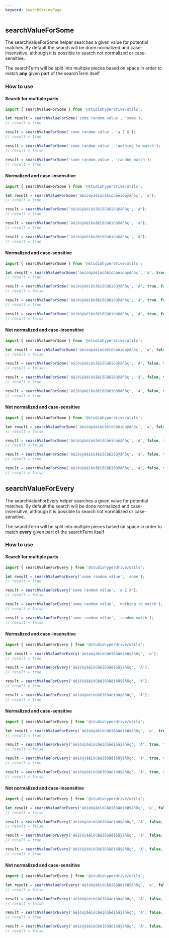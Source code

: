 ```yaml
---
keyword: searchStringPage
---
```


## searchValueForSome

The searchValueForSome helper searches a given value for potential matches.
By default the search will be done normalized and case-insensitive, although it is possible to search not normalized or case-sensitive.

The searchTerm will be split into multiple pieces based on space in order to match **any** given part of the searchTerm itself

### How to use

#### Search for multiple parts

```typescript
import { searchValueForSome } from '@studiohyperdrive/utils';

let result = searchValueForSome('some random válue', 'some');
// result = true

result = searchValueForSome('some random válue', 'a Z X');
// result = true

result = searchValueForSome('some random válue', 'nothing to match');
// result = false

result = searchValueForSome('some random válue', 'random match');
// result = true
```

#### Normalized and case-insensitive

```typescript
import { searchValueForSome } from '@studiohyperdrive/utils';

let result = searchValueForSome('áéíóúýàèìòùâêîôûäëïöüÿãñõç', 'a');
// result = true

result = searchValueForSome('áéíóúýàèìòùâêîôûäëïöüÿãñõç', 'A');
// result = true

result = searchValueForSome('áéíóúýàèìòùâêîôûäëïöüÿãñõç', 'á');
// result = true

result = searchValueForSome('áéíóúýàèìòùâêîôûäëïöüÿãñõç', 'Á');
// result = true
```

#### Normalized and case-sensitive

```typescript
import { searchValueForSome } from '@studiohyperdrive/utils';

let result = searchValueForSome('áéíóúýàèìòùâêîôûäëïöüÿãñõç', 'a', true, false);
// result = true

result = searchValueForSome('áéíóúýàèìòùâêîôûäëïöüÿãñõç', 'A', true, false);
// result = false

result = searchValueForSome('áéíóúýàèìòùâêîôûäëïöüÿãñõç', 'á', true, false);
// result = true

result = searchValueForSome('áéíóúýàèìòùâêîôûäëïöüÿãñõç', 'Á', true, false);
// result = false
```

#### Not normalized and case-insensitive

```typescript
import { searchValueForSome } from '@studiohyperdrive/utils';

let result = searchValueForSome('áéíóúýàèìòùâêîôûäëïöüÿãñõç', 'a', false, true);
// result = false

result = searchValueForSome('áéíóúýàèìòùâêîôûäëïöüÿãñõç', 'A', false, true);
// result = false

result = searchValueForSome('áéíóúýàèìòùâêîôûäëïöüÿãñõç', 'á', false, true);
// result = true

result = searchValueForSome('áéíóúýàèìòùâêîôûäëïöüÿãñõç', 'Á', false, true);
// result = true
```

#### Not normalized and case-sensitive

```typescript
import { searchValueForSome } from '@studiohyperdrive/utils';

let result = searchValueForSome('áéíóúýàèìòùâêîôûäëïöüÿãñõç', 'a', false, false);
// result = false

result = searchValueForSome('áéíóúýàèìòùâêîôûäëïöüÿãñõç', 'A', false, false);
// result = false

result = searchValueForSome('áéíóúýàèìòùâêîôûäëïöüÿãñõç', 'á', false, false);
// result = true

result = searchValueForSome('áéíóúýàèìòùâêîôûäëïöüÿãñõç', 'Á', false, false);
// result = false
```

## searchValueForEvery

The searchValueForEvery helper searches a given value for potential matches.
By default the search will be done normalized and case-insensitive, although it is possible to search not normalized or case-sensitive.

The searchTerm will be split into multiple pieces based on space in order to match **every** given part of the searchTerm itself

### How to use

#### Search for multiple parts

```typescript
import { searchValueForEvery } from '@studiohyperdrive/utils';

let result = searchValueForEvery('some random válue', 'some');
// result = true

result = searchValueForEvery('some random válue', 'a Z X');
// result = false

result = searchValueForEvery('some random válue', 'nothing to match');
// result = false

result = searchValueForEvery('some random válue', 'random match');
// result = false
```

#### Normalized and case-insensitive

```typescript
import { searchValueForEvery } from '@studiohyperdrive/utils';

let result = searchValueForEvery('áéíóúýàèìòùâêîôûäëïöüÿãñõç', 'a');
// result = true

result = searchValueForEvery('áéíóúýàèìòùâêîôûäëïöüÿãñõç', 'A');
// result = true

result = searchValueForEvery('áéíóúýàèìòùâêîôûäëïöüÿãñõç', 'á');
// result = true

result = searchValueForEvery('áéíóúýàèìòùâêîôûäëïöüÿãñõç', 'Á');
// result = true
```

#### Normalized and case-sensitive

```typescript
import { searchValueForEvery } from '@studiohyperdrive/utils';

let result = searchValueForEvery('áéíóúýàèìòùâêîôûäëïöüÿãñõç', 'a', true, false);
// result = true

result = searchValueForEvery('áéíóúýàèìòùâêîôûäëïöüÿãñõç', 'A', true, false);
// result = false

result = searchValueForEvery('áéíóúýàèìòùâêîôûäëïöüÿãñõç', 'á', true, false);
// result = true

result = searchValueForEvery('áéíóúýàèìòùâêîôûäëïöüÿãñõç', 'Á', true, false);
// result = false
```

#### Not normalized and case-insensitive

```typescript
import { searchValueForEvery } from '@studiohyperdrive/utils';

let result = searchValueForEvery('áéíóúýàèìòùâêîôûäëïöüÿãñõç', 'a', false, true);
// result = false

result = searchValueForEvery('áéíóúýàèìòùâêîôûäëïöüÿãñõç', 'A', false, true);
// result = false

result = searchValueForEvery('áéíóúýàèìòùâêîôûäëïöüÿãñõç', 'á', false, true);
// result = true

result = searchValueForEvery('áéíóúýàèìòùâêîôûäëïöüÿãñõç', 'Á', false, true);
// result = true
```

#### Not normalized and case-sensitive

```typescript
import { searchValueForEvery } from '@studiohyperdrive/utils';

let result = searchValueForEvery('áéíóúýàèìòùâêîôûäëïöüÿãñõç', 'a', false, false);
// result = false

result = searchValueForEvery('áéíóúýàèìòùâêîôûäëïöüÿãñõç', 'A', false, false);
// result = false

result = searchValueForEvery('áéíóúýàèìòùâêîôûäëïöüÿãñõç', 'á', false, false);
// result = true

result = searchValueForEvery('áéíóúýàèìòùâêîôûäëïöüÿãñõç', 'Á', false, false);
// result = false
```
